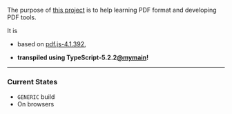 The purpose of [this project](https://nmtigor.github.io/pdf.ts/) is to help learning PDF format and developing PDF tools.

It is

* based on [pdf.js-4.1.392](https://github.com/mozilla/pdf.js/tree/v4.1.392),

* **transpiled using TypeScript-5.2.2[@mymain](https://github.com/nmtigor/TypeScript/tree/mymain/PRs)!**

--------------------------------------------------------------------------------

### Current States

* `GENERIC` build
* On browsers